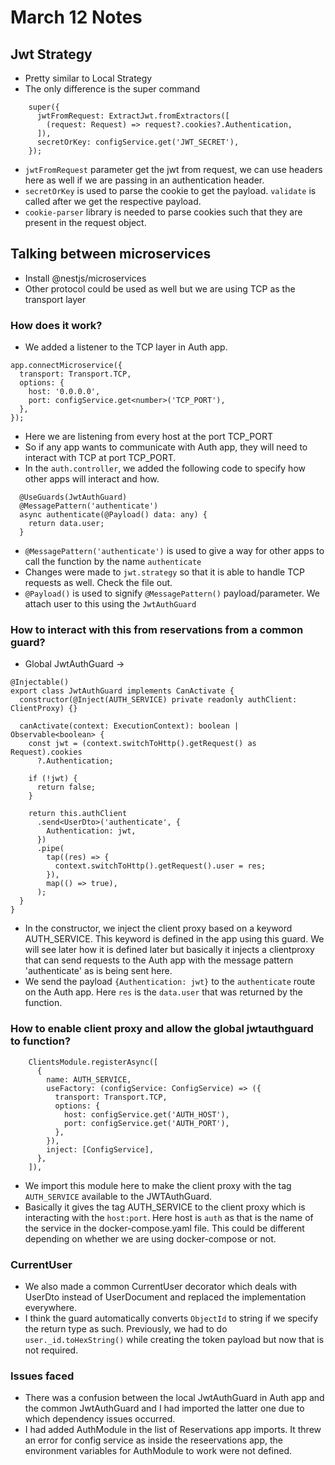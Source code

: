 # March 12 Notes

## Jwt Strategy

- Pretty similar to Local Strategy
- The only difference is the super command

```TS
    super({
      jwtFromRequest: ExtractJwt.fromExtractors([
        (request: Request) => request?.cookies?.Authentication,
      ]),
      secretOrKey: configService.get('JWT_SECRET'),
    });
```

- `jwtFromRequest` parameter get the jwt from request, we can use headers here as well if we are passing in an authentication header.
- `secretOrKey` is used to parse the cookie to get the payload. `validate` is called after we get the respective payload.
- `cookie-parser` library is needed to parse cookies such that they are present in the request object.

## Talking between microservices

- Install @nestjs/microservices
- Other protocol could be used as well but we are using TCP as the transport layer

### How does it work?

- We added a listener to the TCP layer in Auth app.

```TS  
app.connectMicroservice({
  transport: Transport.TCP,
  options: {
    host: '0.0.0.0',
    port: configService.get<number>('TCP_PORT'),
  },
});

```

- Here we are listening from every host at the port TCP_PORT
- So if any app wants to communicate with Auth app, they will need to interact with TCP at port TCP_PORT.
- In the `auth.controller`, we added the following code to specify how other apps will interact and how.

```TS
  @UseGuards(JwtAuthGuard)
  @MessagePattern('authenticate')
  async authenticate(@Payload() data: any) {
    return data.user;
  }
```

- `@MessagePattern('authenticate')` is used to give a way for other apps to call the function by the name `authenticate`
- Changes were made to `jwt.strategy` so that it is able to handle TCP requests as well. Check the file out.
- `@Payload()` is used to signify `@MessagePattern()` payload/parameter. We attach user to this using the `JwtAuthGuard`

### How to interact with this from reservations from a common guard?

- Global JwtAuthGuard ->

```TS
@Injectable()
export class JwtAuthGuard implements CanActivate {
  constructor(@Inject(AUTH_SERVICE) private readonly authClient: ClientProxy) {}

  canActivate(context: ExecutionContext): boolean | Observable<boolean> {
    const jwt = (context.switchToHttp().getRequest() as Request).cookies
      ?.Authentication;

    if (!jwt) {
      return false;
    }

    return this.authClient
      .send<UserDto>('authenticate', {
        Authentication: jwt,
      })
      .pipe(
        tap((res) => {
          context.switchToHttp().getRequest().user = res;
        }),
        map(() => true),
      );
  }
}
```

- In the constructor, we inject the client proxy based on a keyword AUTH_SERVICE. This keyword is defined in the app using this guard. We will see later how it is defined later but basically it injects a clientproxy that can send requests to the Auth app with the message pattern 'authenticate' as is being sent here.
- We send the payload `{Authentication: jwt}` to the `authenticate` route on the Auth app. Here `res` is the `data.user` that was returned by the function.

### How to enable client proxy and allow the global jwtauthguard to function?

```TS
    ClientsModule.registerAsync([
      {
        name: AUTH_SERVICE,
        useFactory: (configService: ConfigService) => ({
          transport: Transport.TCP,
          options: {
            host: configService.get('AUTH_HOST'),
            port: configService.get('AUTH_PORT'),
          },
        }),
        inject: [ConfigService],
      },
    ]),
```

- We import this module here to make the client proxy with the tag `AUTH_SERVICE` available to the JWTAuthGuard.
- Basically it gives the tag AUTH_SERVICE to the client proxy which is interacting with the `host:port`. Here host is `auth` as that is the name of the service in the docker-compose.yaml file. This could be different depending on whether we are using docker-compose or not.

### CurrentUser

- We also made a common CurrentUser decorator which deals with UserDto instead of UserDocument and replaced the implementation everywhere.
- I think the guard automatically converts `ObjectId` to string if we specify the return type as such. Previously, we had to do `user._id.toHexString()` while creating the token payload but now that is not required.

### Issues faced

- There was a confusion between the local JwtAuthGuard in Auth app and the common JwtAuthGuard and I had imported the latter one due to which dependency issues occurred.
- I had added AuthModule in the list of Reservations app imports. It threw an error for config service as inside the reseervations app, the environment variables for AuthModule to work were not defined.
